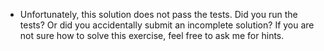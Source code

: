 - Unfortunately, this solution does not pass the tests. Did you run the tests? Or did you accidentally submit an incomplete solution?
If you are not sure how to solve this exercise, feel free to ask me for hints.
